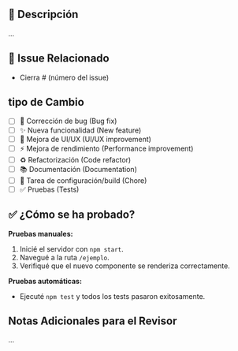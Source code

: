 ## 📝 Descripción

...

## 📌 Issue Relacionado

- Cierra # (número del issue)

## tipo de Cambio

- [ ] 🐛 Corrección de bug (Bug fix)
- [ ] ✨ Nueva funcionalidad (New feature)
- [ ] 🎨 Mejora de UI/UX (UI/UX improvement)
- [ ] ⚡️ Mejora de rendimiento (Performance improvement)
- [ ] ♻️ Refactorización (Code refactor)
- [ ] 📚 Documentación (Documentation)
- [ ] 🔧 Tarea de configuración/build (Chore)
- [ ] ✅ Pruebas (Tests)

## ✅ ¿Cómo se ha probado?

**Pruebas manuales:**

1. Inicié el servidor con `npm start`.
2. Navegué a la ruta `/ejemplo`.
3. Verifiqué que el nuevo componente se renderiza correctamente.

**Pruebas automáticas:**

- Ejecuté `npm test` y todos los tests pasaron exitosamente.

## Notas Adicionales para el Revisor

...
